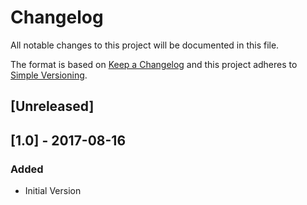 # Changelog
All notable changes to this project will be documented in this file.

The format is based on [Keep a Changelog](http://keepachangelog.com/en/1.0.0/)
and this project adheres to [Simple Versioning](https://drmuey.github.io/simver/).

## [Unreleased]

## [1.0] - 2017-08-16
### Added
- Initial Version
